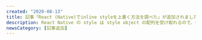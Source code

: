 ```yaml
---
created: "2020-08-13"
title: 記事「React (Native)でinline styleを上書く方法を調べた」が追加されました
description: React Native の style は style object の配列を受け取れるので、後ろ側に上書きたいものを足す。
newsCategory: [記事追加]
---
```


